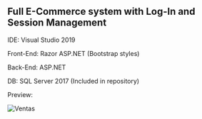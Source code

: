 Full E-Commerce system with Log-In and Session Management
-

IDE: Visual Studio 2019

Front-End: Razor ASP.NET (Bootstrap styles)

Back-End: ASP.NET

DB: SQL Server 2017 (Included in repository)

Preview:

![Ventas](https://user-images.githubusercontent.com/85239081/123356427-16ac2080-d53e-11eb-857a-0b6c09c73906.jpg)
